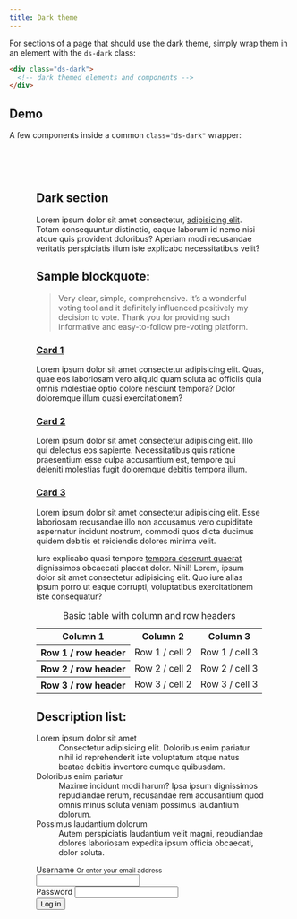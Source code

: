 ```yaml
---
title: Dark theme
---
```


For sections of a page that should use the dark theme, simply wrap them in an element with the `ds-dark` class:

```html
<div class="ds-dark">
  <!-- dark themed elements and components -->
</div>
```

## Demo

A few components inside a common `class="ds-dark"` wrapper:

<div class="ds-scope">
  <div class="ds-dark ds-stack" style="padding: 3rem">
    <h2>Dark section</h2>
    <p>Lorem ipsum dolor sit amet consectetur, <a href="#">adipisicing elit</a>. Totam consequuntur distinctio, eaque laborum id nemo nisi atque quis provident doloribus? Aperiam modi recusandae veritatis perspiciatis illum iste explicabo necessitatibus velit?</p>
    <h2>Sample blockquote:</h2>
    <blockquote>
      Very clear, simple, comprehensive. It’s a wonderful voting tool and it definitely influenced positively my decision to vote. Thank you for providing such informative and easy-to-follow pre-voting platform.
    </blockquote>
    <div class="ds-grid">
      <div class="ds-card">
        <div class="ds-card-body ds-stack">
          <h3><a href="#" class="ds-card-link">Card 1</a></h3>
          <p>Lorem ipsum dolor sit amet consectetur adipisicing elit. Quas, quae eos laboriosam vero aliquid quam soluta ad officiis quia omnis molestiae optio dolore nesciunt tempora? Dolor doloremque illum quasi exercitationem?<p>
        </div>
      </div>
      <div class="ds-card">
        <div class="ds-card-body ds-stack">
          <h3><a href="#" class="ds-card-link">Card 2</a></h3>
          <p>Lorem ipsum dolor sit amet consectetur adipisicing elit. Illo qui delectus eos sapiente. Necessitatibus quis ratione praesentium esse culpa accusantium est, tempore qui deleniti molestias fugit doloremque debitis tempora illum.</p>
        </div>
      </div>
      <div class="ds-card">
        <div class="ds-card-body ds-stack">
          <h3><a href="#" class="ds-card-link">Card 3</a></h3>
          <p>Lorem ipsum dolor sit amet consectetur adipisicing elit. Esse laboriosam recusandae illo non accusamus vero cupiditate aspernatur incidunt nostrum, commodi quos dicta ducimus quidem debitis et reiciendis dolores minima velit.</p>
        </div>
      </div>
    </div>
    <p>Iure explicabo quasi tempore <a href="#">tempora deserunt quaerat</a> dignissimos obcaecati placeat dolor. Nihil! Lorem, ipsum dolor sit amet consectetur adipisicing elit. Quo iure alias ipsum porro ut eaque corrupti, voluptatibus exercitationem iste consequatur?</p>
    <div class="ds-table">
      <table>
        <caption>Basic table with column and row headers</caption>
        <tr>
          <th>Column 1</th>
          <th>Column 2</th>
          <th>Column 3</th>
        </tr>
        <tr>
          <th scope="row">Row 1 / row header</th>
          <td>Row 1 / cell 2</td>
          <td>Row 1 / cell 3</td>
        </tr>
        <tr>
          <th scope="row">Row 2 / row header</th>
          <td>Row 2 / cell 2</td>
          <td>Row 2 / cell 3</td>
        </tr>
        <tr>
          <th scope="row">Row 3 / row header</th>
          <td>Row 3 / cell 2</td>
          <td>Row 3 / cell 3</td>
        </tr>
      </table>
    </div>
    <h2>Description list:</h2>
    <dl>
      <dt>Lorem ipsum dolor sit amet</dt>
      <dd>Consectetur adipisicing elit. Doloribus enim pariatur nihil id reprehenderit iste voluptatum atque natus beatae debitis inventore cumque quibusdam.</dd>
      <dt>Doloribus enim pariatur</dt>
      <dd>Maxime incidunt modi harum? Ipsa ipsum dignissimos repudiandae rerum, recusandae rem accusantium quod omnis minus soluta veniam possimus laudantium dolorum.</dd>
      <dt>Possimus laudantium dolorum</dt>
      <dd>Autem perspiciatis laudantium velit magni, repudiandae dolores laboriosam expedita ipsum officia obcaecati, dolor soluta.</dd>
    </dl>
    <form>
      <div class="ds-field">
        <label for="username">
          Username
          <small>Or enter your email address</small>
        </label>
        <input type="text" id="username">
      </div>
      <div class="ds-field">
        <label for="password">
          Password
        </label>
        <input type="password" id="password">
      </div>
      <div class="ds-field">
        <button class="ds-button" type="submit">Log in</button>
      </div>
    </form>
  </div>
</div>